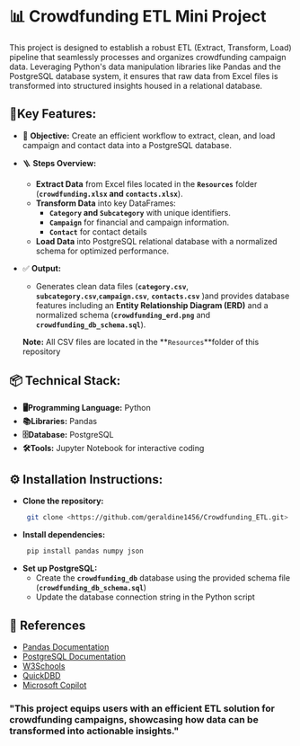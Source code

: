 #  📊 Crowdfunding ETL Mini Project
 This project is designed to establish a robust ETL (Extract, Transform, Load) pipeline that seamlessly processes and organizes crowdfunding campaign data. Leveraging Python's data manipulation libraries like Pandas and the PostgreSQL database system, it ensures that raw data from Excel files is transformed into structured insights housed in a relational database.

## 📌Key Features:

-  🎯 **Objective:** Create an efficient workflow to extract, clean, and load campaign and contact data into a PostgreSQL database.

-  🪜 **Steps Overview:**
    -  **Extract Data** from Excel files located in the **`Resources`** folder (**`crowdfunding.xlsx` and `contacts.xlsx`**).
    -  **Transform Data** into key DataFrames:
        -  **`Category` and `Subcategory`**  with unique identifiers.
        -  **`Campaign`** for financial and campaign information.
        -  **`Contact`** for contact details
    -  **Load Data** into PostgreSQL relational database with a normalized schema for optimized performance.

-  ✅ **Output:**
    -  Generates clean data files (**`category.csv`**, **`subcategory.csv`**,**`campaign.csv`**, **`contacts.csv`** )and provides database features including an **Entity Relationship Diagram (ERD)** and a normalized schema (**`crowdfunding_erd.png`** and **`crowdfunding_db_schema.sql`**).
    
    **Note:**    All CSV files are located in the **`Resources`**folder of this repository

## 📦 Technical Stack:
   -   **🖥️Programming Language:** Python
   -   **📚Libraries:** Pandas
   -   **🗄️Database:** PostgreSQL
   -   **🛠️Tools:** Jupyter Notebook for interactive coding


##  ⚙️ Installation Instructions:
-  **Clone the repository:**
   ```bash 
    git clone <https://github.com/geraldine1456/Crowdfunding_ETL.git>

-  **Install dependencies:** 
   ```bash
    pip install pandas numpy json

-  **Set up PostgreSQL:**
   -  Create the **`crowdfunding_db`** database using  the provided schema file (**`crowdfunding_db_schema.sql`**)
   -  Update the database connection string in the Python script 


##  📖 References
-   [Pandas Documentation](https://pandas.pydata.org/docs/)
-   [PostgreSQL Documentation](https://www.postgresql.org/docs/)
-   [W3Schools](https://www.w3schools.com/)
-   [QuickDBD](https://app.quickdatabasediagrams.com/#/)
-   [Microsoft Copilot](https://copilot.microsoft.com/)  



### "This project equips users with an efficient ETL solution for crowdfunding campaigns, showcasing how data can be transformed into actionable insights."






